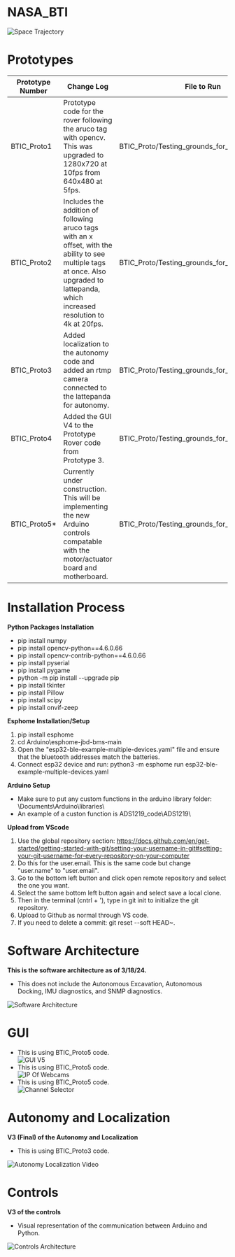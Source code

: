 # NASA_BTI
<img src="https://github.com/TjadenWright/NASA_BTI/blob/main/Media/Space Trajectory logo.jpg" alt="Space Trajectory" title="Space Trajectory" />

# Prototypes
| Prototype Number  | Change Log | File to Run |
| ------------- | ------------- |--------------|
| BTIC_Proto1   | Prototype code for the rover following the aruco tag with opencv. This was upgraded to 1280x720 at 10fps from 640x480 at 5fps.  | BTIC_Proto/Testing_grounds_for_class_aruco.py |
| BTIC_Proto2   | Includes the addition of following aruco tags with an x offset, with the ability to see multiple tags at once. Also upgraded to lattepanda, which increased resolution to 4k at 20fps.  | BTIC_Proto/Testing_grounds_for_class_arucoV2.py | 
| BTIC_Proto3   | Added localization to the autonomy code and added an rtmp camera connected to the lattepanda for autonomy. | BTIC_Proto/Testing_grounds_for_class_arucoV3.py | 
| BTIC_Proto4   | Added the GUI V4 to the Prototype Rover code from Prototype 3. | BTIC_Proto/Testing_grounds_for_class_arucoV4.py | 
| BTIC_Proto5*  | Currently under construction. This will be implementing the new Arduino controls compatable with the motor/actuator board and motherboard. | BTIC_Proto/Testing_grounds_for_class_arucoV5.py
# Installation Process
**Python Packages Installation**
* pip install numpy
* pip install opencv-python==4.6.0.66
* pip install opencv-contrib-python==4.6.0.66
* pip install pyserial
* pip install pygame
* python -m pip install --upgrade pip
* pip install tkinter
* pip install Pillow
* pip install scipy
* pip install onvif-zeep

**Esphome Installation/Setup**
1. pip install esphome
2. cd Arduino\esphome-jbd-bms-main
3. Open the "esp32-ble-example-multiple-devices.yaml" file and ensure that the bluetooth addresses match the batteries.
4. Connect esp32 device and run: python3 -m esphome run esp32-ble-example-multiple-devices.yaml

**Arduino Setup**
* Make sure to put any custom functions in the arduino library folder: \Documents\Arduino\libraries\
* An example of a custon function is ADS1219_code\ADS1219\

**Upload from VScode**
1. Use the global repository section: https://docs.github.com/en/get-started/getting-started-with-git/setting-your-username-in-git#setting-your-git-username-for-every-repository-on-your-computer
2. Do this for the user.email. This is the same code but change "user.name" to "user.email".
3. Go to the bottom left button and click open remote repository and select the one you want.
4. Select the same bottom left button again and select save a local clone.
5. Then in the terminal (cntrl + '), type in git init to initialize the git repository.
6. Upload to Github as normal through VS code.
7. If you need to delete a commit: git reset --soft HEAD~.

# Software Architecture
**This is the software architecture as of 3/18/24.**
* This does not include the Autonomous Excavation, Autonomous Docking, IMU diagnostics, and SNMP diagnostics.
<img src="https://github.com/TjadenWright/NASA_BTI/blob/main/Media/Software%20Architecture.png" alt="Software Architecture" title="Software Architecture" />

# GUI
<ul>
  <li>This is using BTIC_Proto5 code.</li>
  <img src="https://github.com/TjadenWright/NASA_BTI/blob/main/Media/GUI_V5.png" alt="GUI V5" title="GUI V5" />

  <li>This is using BTIC_Proto5 code.</li>
  <img src="https://github.com/TjadenWright/NASA_BTI/blob/main/Media/IP_of_webcams.png" alt="IP Of Webcams" title="IP Of Webcams" />

  <li>This is using BTIC_Proto5 code.</li>
  <img src="https://github.com/TjadenWright/NASA_BTI/blob/main/Media/Channel_Selector.png" alt="Channel Selector" title="Channel Selector" />
</ul>

# Autonomy and Localization
**V3 (Final) of the Autonomy and Localization**
* This is using BTIC_Proto3 code.
<img src="https://github.com/TjadenWright/NASA_BTI/blob/main/Media/Autonomy_Localization_Video.gif" alt="Autonomy Localization Video" title="Autonomy Localization Video" />

# Controls
**V3 of the controls**
* Visual representation of the communication between Arduino and Python.
<img src="https://github.com/TjadenWright/NASA_BTI/blob/main/Media/controls_architecture.png" alt="Controls Architecture" title="Controls Architecture" />